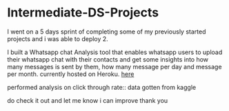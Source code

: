 # Intermediate-DS-Projects
I went on a 5 days sprint of completing some of my previously started projects and i was able to deploy 2.

I built a Whatsapp chat Analysis tool that enables whatsapp users to upload their whatsapp chat with their contacts and get some insights into how many messages is sent by them, how many message per day and message per month. currently hosted on Heroku. <a href="https://www.whatsapp-chat-analysis.heroku.com">here</a>

performed analysis on click through rate:: data gotten from kaggle

do check it out and let me know i can improve thank you
